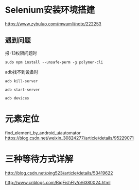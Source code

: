 # Selenium安装环境搭建
https://www.zybuluo.com/mwumli/note/222253



## 遇到问题

报-13权限问题时
```
sudo npm install --unsafe-perm -g polymer-cli
```

adb找不到设备时
```
adb kill-server

adb start-server

adb devices
```

# 元素定位

find_element_by_android_uiautomator
https://blog.csdn.net/weixin_30824277/article/details/95229071



# 三种等待方式详解
http://blog.csdn.net/ping523/article/details/53419622

http://www.cnblogs.com/BigFishFly/p/6380024.html